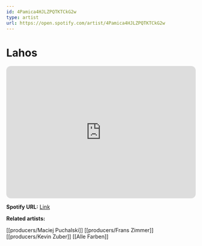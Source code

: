 ```yaml
---
id: 4Pamica4HJLZPQTKTCkG2w
type: artist
url: https://open.spotify.com/artist/4Pamica4HJLZPQTKTCkG2w
---
```

# Lahos

<iframe style="border-radius:12px" src="https://open.spotify.com/embed/artist/4Pamica4HJLZPQTKTCkG2w" width="100%" height="352" frameBorder="0" allowfullscreen="" allow="autoplay; clipboard-write; encrypted-media; fullscreen; picture-in-picture" loading="lazy"></iframe>

**Spotify URL:** [Link](https://open.spotify.com/artist/4Pamica4HJLZPQTKTCkG2w)

**Related artists:**

[[producers/Maciej Puchalski]]
[[producers/Frans Zimmer]]
[[producers/Kevin Zuber]]
[[Alle Farben]]
